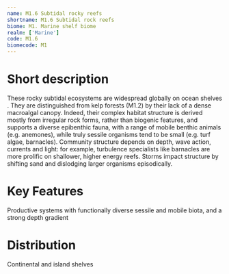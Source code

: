 ```yaml
---
name: M1.6 Subtidal rocky reefs
shortname: M1.6 Subtidal rock reefs
biome: M1. Marine shelf biome
realm: ['Marine']
code: M1.6
biomecode: M1
---
```

# Short description

These rocky subtidal ecosystems are widespread globally on  ocean shelves . They are distinguished from kelp forests (M1.2) by their lack of a dense macroalgal canopy. Indeed, their complex habitat structure is derived mostly from irregular rock forms, rather than biogenic features, and supports a diverse epibenthic fauna, with a range of mobile benthic animals (e.g. anemones), while truly sessile organisms tend to be small (e.g. turf algae, barnacles). Community structure depends on depth, wave action, currents and light: for example, turbulence specialists like barnacles are more prolific on shallower, higher energy reefs. Storms impact structure by shifting sand and dislodging larger organisms episodically.

# Key Features

Productive systems with functionally diverse sessile and mobile biota, and a strong depth gradient

# Distribution

Continental and island shelves

